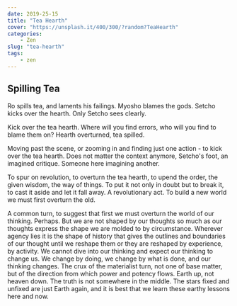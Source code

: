```yaml
---
date: 2019-25-15
title: "Tea Hearth"
cover: "https://unsplash.it/400/300/?random?TeaHearth"
categories: 
    - Zen
slug: "tea-hearth"
tags:
    - zen
---
```


## Spilling Tea

Ro spills tea, and laments his failings. Myosho blames the gods. Setcho kicks over the hearth. Only Setcho sees clearly.

Kick over the tea hearth. Where will you find errors, who will you find to blame them on? Hearth overturned, tea spilled.

Moving past the scene, or zooming in and finding just one action - to kick over the tea hearth. Does not matter the context anymore, Setcho's foot, an imagined critique. Someone here imagining another.

To spur on revolution, to overturn the tea hearth, to upend the order, the given wisdom, the way of things. To put it not only in doubt but to break it, to cast it aside and let it fall away. A revolutionary act. To build a new world we must first overturn the old.

A common turn, to suggest that first we must overturn the world of our thinking. Perhaps. But we are not shaped by our thoughts so much as our thoughts express the shape we are molded to by circumstance. Wherever agency lies it is the shape of history that gives the outlines and boundaries of our thought until we reshape them or they are reshaped by experience, by activity. We cannot dive into our thinking and expect our thinking to change us. We change by doing, we change by what is done, and our thinking changes. The crux of the materialist turn, not one of base matter, but of the direction from which power and potency flows. Earth up, not heaven down. The truth is not somewhere in the middle. The stars fixed and unfixed are just Earth again, and it is best that we learn these earthy lessons here and now.
